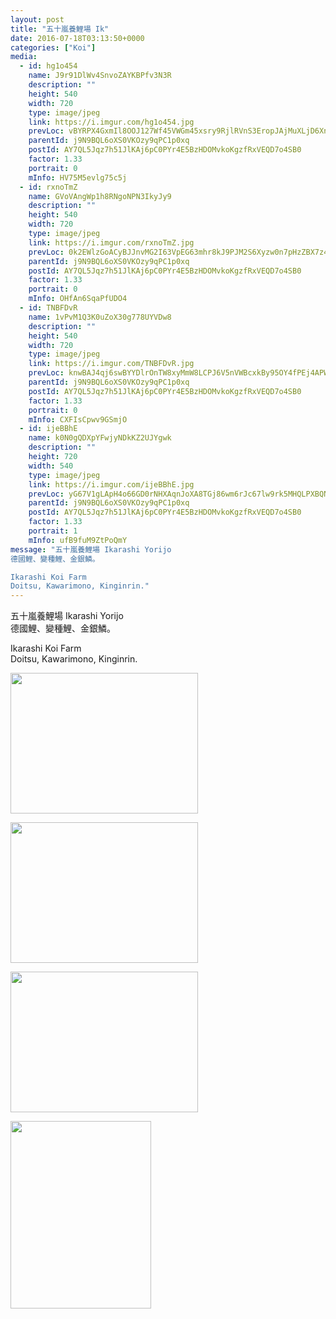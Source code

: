 ```yaml
---
layout: post
title: "五十嵐養鯉場 Ik"
date: 2016-07-18T03:13:50+0000
categories: ["Koi"] 
media:
  - id: hg1o454
    name: J9r91DlWv4SnvoZAYKBPfv3N3R
    description: ""   
    height: 540
    width: 720
    type: image/jpeg
    link: https://i.imgur.com/hg1o454.jpg
    prevLoc: vBYRPX4GxmIl8OOJ127Wf45VWGm45xsry9RjlRVnS3EropJAjMuXLjD6XnXvIzBZoBKJRNcXkDLr8z7Nh7QEkYNXp4iXlYKG5jJQSDjLQO3oPmT0Voxx05VZtWr4rvBPjKtLzRW9zY5Lcwxp77y940f40pvKwqrPHzwVDNWMn9i0VzyZG0MPUmYOMqDWDqSnl3MrpmZ2u9ADKXrgA6sBEZ4qlJgmiPwGNQYvGqhKO3w9770mFp2YKnO9Q1t4xV4wX7W
    parentId: j9N9BQL6oXS0VKOzy9qPC1p0xq
    postId: AY7QL5Jqz7h51JlKAj6pC0PYr4E5BzHDOMvkoKgzfRxVEQD7o4SB0
    factor: 1.33
    portrait: 0
    mInfo: HV75M5evlg75c5j
  - id: rxnoTmZ
    name: GVoVAngWp1h8RNgoNPN3IkyJy9
    description: ""   
    height: 540
    width: 720
    type: image/jpeg
    link: https://i.imgur.com/rxnoTmZ.jpg
    prevLoc: 0k2EWlzGoACyBJJnvMG2I63VpEG63mhr8kJ9PJM2S6Xyzw0n7pHzZBX7z4z5cmL4qLOZyPHqxL2lKr16SW1LqrZO84ikv3AqQ7QWhGxrEP4oyRuKwO77KRw3FDP9V8XX0Pf18xyMn8LzU8REZEVgN4uGDlLXJ2gRcA1wp5xxOMhKl17LQ44xFL2gVKL6DQFDZ3vB6pG5fRmv0YKYBMfvVnBGEANwimlAvolB81TqOA00wPmLUmNPoW4PROcgRQEW4R7o
    parentId: j9N9BQL6oXS0VKOzy9qPC1p0xq
    postId: AY7QL5Jqz7h51JlKAj6pC0PYr4E5BzHDOMvkoKgzfRxVEQD7o4SB0
    factor: 1.33
    portrait: 0
    mInfo: OHfAn6SqaPfUDO4
  - id: TNBFDvR
    name: 1vPvM1Q3K0uZoX30g778UYVDw8
    description: ""   
    height: 540
    width: 720
    type: image/jpeg
    link: https://i.imgur.com/TNBFDvR.jpg
    prevLoc: knwBAJ4qj6swBYYDlrOnTW8xyMmW8LCPJ6V5nVWBcxkBy95OY4fPEj4APWP8cgNEPNwQ1nu4EMy67QpLF1D4vxgQgmHOYwwkv3OohX7Ev9nR3Ou6jZo4g2yBc67Gpw66NwfOGMV8Lq04ClON9mlln1iNGZK2lEXZUxLKo2669JHmwZBMGooJs3r91B3994SVEZY0rgk6CyBRrMDqxkFxkXkno58nfvoBrj1l95I46kGjoBmBcwR5QVj5OWsNYjqgWQzm
    parentId: j9N9BQL6oXS0VKOzy9qPC1p0xq
    postId: AY7QL5Jqz7h51JlKAj6pC0PYr4E5BzHDOMvkoKgzfRxVEQD7o4SB0
    factor: 1.33
    portrait: 0
    mInfo: CXFIsCpwv9GSmjO
  - id: ijeBBhE
    name: k0N0gQDXpYFwjyNDkKZ2UJYgwk
    description: ""   
    height: 720
    width: 540
    type: image/jpeg
    link: https://i.imgur.com/ijeBBhE.jpg
    prevLoc: yG67V1gLApH4o66GD0rNHXAqnJoXA8TGj86wm6rJc67lw9rk5MHQLPXBQNQ3uz1lOMR5wpF5QGPXjO2qSYoQZNPgZNiE72zko405uOmx3kNln0UMgRDA38B3CDqVoBKKAoS7zoNO5Y8Niq6YkqKgLDC7DRpBwR8LhWvAgVrr0NtvW18jg006Fp6Y1BpvlZT6J3WQwZlzI7DzKog2oLTGBQgYLVz7i06kz7PG17umnEjgK7VgiM672qB7xlSGyron21Lz
    parentId: j9N9BQL6oXS0VKOzy9qPC1p0xq
    postId: AY7QL5Jqz7h51JlKAj6pC0PYr4E5BzHDOMvkoKgzfRxVEQD7o4SB0
    factor: 1.33
    portrait: 1
    mInfo: ufB9fuM9ZtPoQmY
message: "五十嵐養鯉場 Ikarashi Yorijo  
德國鯉、變種鯉、金銀鱗。  

Ikarashi Koi Farm  
Doitsu, Kawarimono, Kinginrin."
---
```


五十嵐養鯉場 Ikarashi Yorijo  
德國鯉、變種鯉、金銀鱗。  

Ikarashi Koi Farm  
Doitsu, Kawarimono, Kinginrin.


[//]: #media:  
<a href="https://i.imgur.com/hg1o454.jpg"><img src="https://i.imgur.com/hg1o454.jpg" height="225" width="300" /></a>


<a href="https://i.imgur.com/rxnoTmZ.jpg"><img src="https://i.imgur.com/rxnoTmZ.jpg" height="225" width="300" /></a>


<a href="https://i.imgur.com/TNBFDvR.jpg"><img src="https://i.imgur.com/TNBFDvR.jpg" height="225" width="300" /></a>


<a href="https://i.imgur.com/ijeBBhE.jpg"><img src="https://i.imgur.com/ijeBBhE.jpg" height="300" width="225" /></a>
